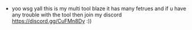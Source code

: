 - yoo wsg yall this is my multi tool blaze it has many fetrues and if u have any trouble with the tool then join my discord https://discord.gg/CuFMn8Dy :))

<!---
Zdot-creator/Zdot-creator is a ✨ special ✨ repository because its `README.md` (this file) appears on your GitHub profile.
You can click the Preview link to take a look at your changes.
--->

